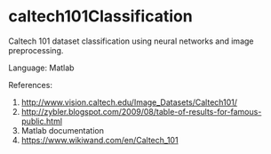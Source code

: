 # caltech101Classification
Caltech 101 dataset classification using neural networks and image preprocessing.

Language: Matlab


References: 
1. http://www.vision.caltech.edu/Image_Datasets/Caltech101/ 
2. http://zybler.blogspot.com/2009/08/table-of-results-for-famous-public.html
3. Matlab documentation
4. https://www.wikiwand.com/en/Caltech_101

